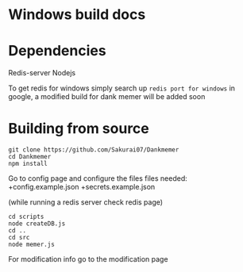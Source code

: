 # Windows build docs

# Dependencies
Redis-server
Nodejs

To get redis for windows simply search up `redis port for windows` in google, a modified build for dank memer will be added soon

# Building from source
```
git clone https://github.com/Sakurai07/Dankmemer
cd Dankmemer
npm install
```

Go to config page and configure the files
files needed:
+config.example.json
+secrets.example.json

(while running a redis server check redis page)
```
cd scripts
node createDB.js
cd ..
cd src
node memer.js
```

For modification info go to the modification page
